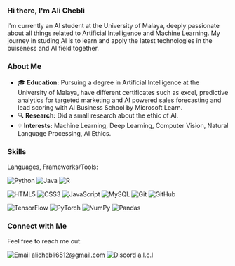 ### Hi there, I'm Ali Chebli

I'm currently an AI student at the University of Malaya, deeply passionate about all things related to Artificial Intelligence and Machine Learning. My journey in studing AI is to learn and apply the latest technologies in the buiseness and AI field together.


### About Me

- 🎓 **Education:** Pursuing a degree in Artificial Intelligence at the University of Malaya, have different certificates such as excel, predictive analytics for targeted marketing and AI powered sales forecasting and lead scoring with AI Business School by Microsoft Learn.
- 🔍 **Research:** Did a small research about the ethic of AI.
- 💡 **Interests:** Machine Learning, Deep Learning, Computer Vision, Natural Language Processing, AI Ethics.

### Skills
Languages, Frameworks/Tools:

![Python](https://img.shields.io/badge/-Python-3776AB?style=flat&logo=Python&logoColor=white) ![Java](https://img.shields.io/badge/-Java-007396?style=flat&logo=Java&logoColor=white) ![R](https://img.shields.io/badge/-R-276DC3?style=flat&logo=R&logoColor=white)

![HTML5](https://img.shields.io/badge/-HTML5-E34F26?style=flat&logo=html5&logoColor=white) ![CSS3](https://img.shields.io/badge/-CSS3-1572B6?style=flat&logo=css3&logoColor=white) ![JavaScript](https://img.shields.io/badge/-JavaScript-F7DF1E?style=flat&logo=javascript&logoColor=black) ![MySQL](https://img.shields.io/badge/-MySQL-4479A1?style=flat&logo=mysql&logoColor=white) ![Git](https://img.shields.io/badge/-Git-F05032?style=flat&logo=git&logoColor=white) ![GitHub](https://img.shields.io/badge/-GitHub-181717?style=flat&logo=github&logoColor=white)

![TensorFlow](https://img.shields.io/badge/-TensorFlow-FF6F00?style=flat&logo=TensorFlow&logoColor=white) ![PyTorch](https://img.shields.io/badge/-PyTorch-EE4C2C?style=flat&logo=PyTorch&logoColor=white) ![NumPy](https://img.shields.io/badge/-NumPy-013243?style=flat&logo=numpy&logoColor=white) ![Pandas](https://img.shields.io/badge/-Pandas-150458?style=flat&logo=pandas&logoColor=white)


### Connect with Me

Feel free to reach me out:

![Email](https://img.shields.io/badge/-Email-D14836?style=flat&logo=Gmail&logoColor=white) [alichebli6512@gmail.com](mailto:alichebli6512@gmail.com)
![Discord](https://img.shields.io/badge/-Discord-7289DA?style=flat&logo=Discord&logoColor=white) a.l.c.l
